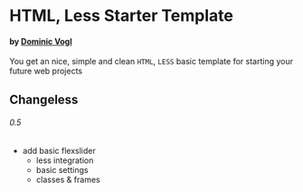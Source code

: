 # HTML, Less Starter Template
#### by [Dominic Vogl](http://www.cat-ia.de)

You get an nice, simple and clean `HTML`, `LESS` basic template for starting your future web projects


## Changeless

###### 0.5

* add basic flexslider
	* less integration
	* basic settings
	* classes & frames
	
